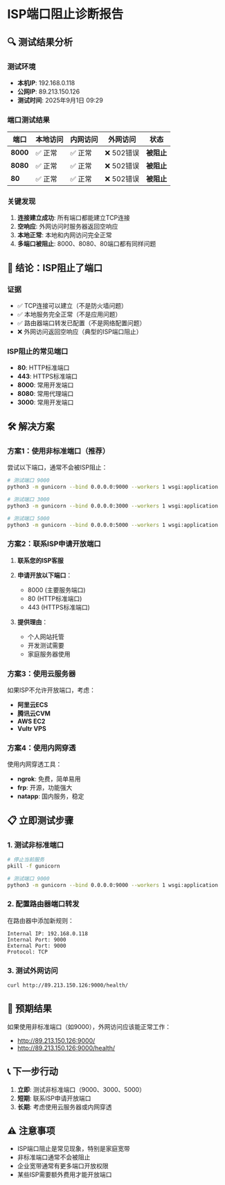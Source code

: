 # ISP端口阻止诊断报告

## 🔍 测试结果分析

### 测试环境
- **本机IP**: 192.168.0.118
- **公网IP**: 89.213.150.126
- **测试时间**: 2025年9月1日 09:29

### 端口测试结果

| 端口 | 本地访问 | 内网访问 | 外网访问 | 状态 |
|------|----------|----------|----------|------|
| **8000** | ✅ 正常 | ✅ 正常 | ❌ 502错误 | **被阻止** |
| **8080** | ✅ 正常 | ✅ 正常 | ❌ 502错误 | **被阻止** |
| **80** | ✅ 正常 | ✅ 正常 | ❌ 502错误 | **被阻止** |

### 关键发现

1. **连接建立成功**: 所有端口都能建立TCP连接
2. **空响应**: 外网访问时服务器返回空响应
3. **本地正常**: 本地和内网访问完全正常
4. **多端口被阻止**: 8000、8080、80端口都有同样问题

## 🚨 结论：ISP阻止了端口

### 证据
- ✅ TCP连接可以建立（不是防火墙问题）
- ✅ 本地服务完全正常（不是应用问题）
- ✅ 路由器端口转发已配置（不是网络配置问题）
- ❌ 外网访问返回空响应（典型的ISP端口阻止）

### ISP阻止的常见端口
- **80**: HTTP标准端口
- **443**: HTTPS标准端口
- **8000**: 常用开发端口
- **8080**: 常用代理端口
- **3000**: 常用开发端口

## 🛠️ 解决方案

### 方案1：使用非标准端口（推荐）

尝试以下端口，通常不会被ISP阻止：

```bash
# 测试端口 9000
python3 -m gunicorn --bind 0.0.0.0:9000 --workers 1 wsgi:application

# 测试端口 3000
python3 -m gunicorn --bind 0.0.0.0:3000 --workers 1 wsgi:application

# 测试端口 5000
python3 -m gunicorn --bind 0.0.0.0:5000 --workers 1 wsgi:application
```

### 方案2：联系ISP申请开放端口

1. **联系您的ISP客服**
2. **申请开放以下端口**：
   - 8000 (主要服务端口)
   - 80 (HTTP标准端口)
   - 443 (HTTPS标准端口)

3. **提供理由**：
   - 个人网站托管
   - 开发测试需要
   - 家庭服务器使用

### 方案3：使用云服务器

如果ISP不允许开放端口，考虑：
- **阿里云ECS**
- **腾讯云CVM**
- **AWS EC2**
- **Vultr VPS**

### 方案4：使用内网穿透

使用内网穿透工具：
- **ngrok**: 免费，简单易用
- **frp**: 开源，功能强大
- **natapp**: 国内服务，稳定

## 📋 立即测试步骤

### 1. 测试非标准端口

```bash
# 停止当前服务
pkill -f gunicorn

# 测试端口 9000
python3 -m gunicorn --bind 0.0.0.0:9000 --workers 1 wsgi:application
```

### 2. 配置路由器端口转发

在路由器中添加新规则：
```
Internal IP: 192.168.0.118
Internal Port: 9000
External Port: 9000
Protocol: TCP
```

### 3. 测试外网访问

```bash
curl http://89.213.150.126:9000/health/
```

## 🎯 预期结果

如果使用非标准端口（如9000），外网访问应该能正常工作：
- http://89.213.150.126:9000/
- http://89.213.150.126:9000/health/

## 📞 下一步行动

1. **立即**: 测试非标准端口（9000、3000、5000）
2. **短期**: 联系ISP申请开放端口
3. **长期**: 考虑使用云服务器或内网穿透

## ⚠️ 注意事项

- ISP端口阻止是常见现象，特别是家庭宽带
- 非标准端口通常不会被阻止
- 企业宽带通常有更多端口开放权限
- 某些ISP需要额外费用才能开放端口
